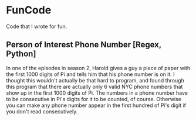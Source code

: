 # FunCode

Code that I wrote for fun.

## Person of Interest Phone Number [Regex, Python]

In one of the episodes in season 2, Harold gives a guy a piece of paper with the first 1000 digits of Pi and tells him that his phone number is on it. I thought this wouldn't actually be that hard to program, and found through this program that there are actually only 6 valid NYC phone numbers that show up in the first 1000 digits of Pi. The numbers in a phone number have to be consecutive in Pi's digits for it to be counted, of course. Otherwise you can make any phone number appear in the first hundred of Pi's digit if you don't read consecutively.
